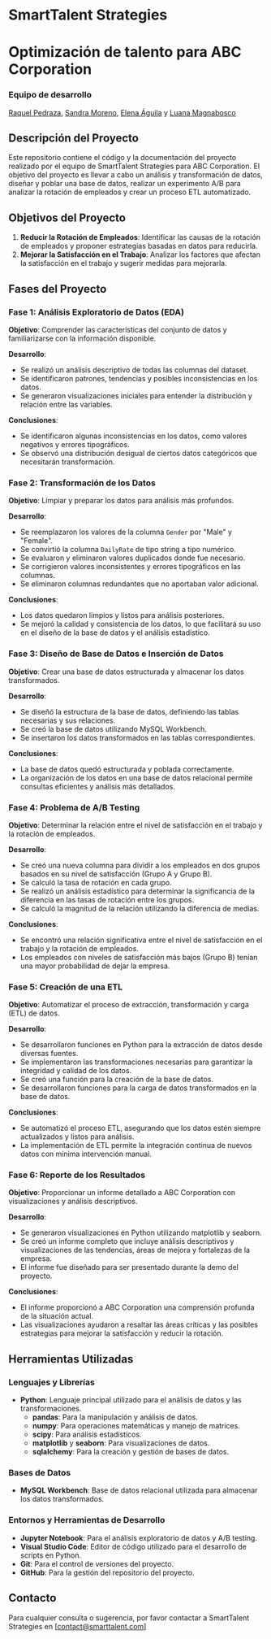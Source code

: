 # SmartTalent Strategies 
# Optimización de talento para ABC Corporation

### Equipo de desarrollo
[Raquel Pedraza](https://github.com/RaquelPedraza), [Sandra Moreno](https://github.com/sandranomore), [Elena Águila](https://github.com/eaguilag) y [Luana Magnabosco](https://github.com/LuanaMagnabosco)
## Descripción del Proyecto

Este repositorio contiene el código y la documentación del proyecto realizado por el equipo de SmartTalent Strategies para ABC Corporation. El objetivo del proyecto es llevar a cabo un análisis y transformación de datos, diseñar y poblar una base de datos, realizar un experimento A/B para analizar la rotación de empleados y crear un proceso ETL automatizado.

## Objetivos del Proyecto

1. **Reducir la Rotación de Empleados**: Identificar las causas de la rotación de empleados y proponer estrategias basadas en datos para reducirla.
2. **Mejorar la Satisfacción en el Trabajo**: Analizar los factores que afectan la satisfacción en el trabajo y sugerir medidas para mejorarla.

## Fases del Proyecto

### Fase 1: Análisis Exploratorio de Datos (EDA)
**Objetivo**: Comprender las características del conjunto de datos y familiarizarse con la información disponible.

**Desarrollo**:
- Se realizó un análisis descriptivo de todas las columnas del dataset.
- Se identificaron patrones, tendencias y posibles inconsistencias en los datos.
- Se generaron visualizaciones iniciales para entender la distribución y relación entre las variables.

**Conclusiones**:
- Se identificaron algunas inconsistencias en los datos, como valores negativos y errores tipográficos.
- Se observó una distribución desigual de ciertos datos categóricos que necesitarán transformación.

### Fase 2: Transformación de los Datos
**Objetivo**: Limpiar y preparar los datos para análisis más profundos.

**Desarrollo**:
- Se reemplazaron los valores de la columna `Gender` por "Male" y "Female".
- Se convirtió la columna `DailyRate` de tipo string a tipo numérico.
- Se evaluaron y eliminaron valores duplicados donde fue necesario.
- Se corrigieron valores inconsistentes y errores tipográficos en las columnas.
- Se eliminaron columnas redundantes que no aportaban valor adicional.

**Conclusiones**:
- Los datos quedaron limpios y listos para análisis posteriores.
- Se mejoró la calidad y consistencia de los datos, lo que facilitará su uso en el diseño de la base de datos y el análisis estadístico.

### Fase 3: Diseño de Base de Datos e Inserción de Datos
**Objetivo**: Crear una base de datos estructurada y almacenar los datos transformados.

**Desarrollo**:
- Se diseñó la estructura de la base de datos, definiendo las tablas necesarias y sus relaciones.
- Se creó la base de datos utilizando MySQL Workbench.
- Se insertaron los datos transformados en las tablas correspondientes.

**Conclusiones**:
- La base de datos quedó estructurada y poblada correctamente.
- La organización de los datos en una base de datos relacional permite consultas eficientes y análisis más detallados.

### Fase 4: Problema de A/B Testing
**Objetivo**: Determinar la relación entre el nivel de satisfacción en el trabajo y la rotación de empleados.

**Desarrollo**:
- Se creó una nueva columna para dividir a los empleados en dos grupos basados en su nivel de satisfacción (Grupo A y Grupo B).
- Se calculó la tasa de rotación en cada grupo.
- Se realizó un análisis estadístico para determinar la significancia de la diferencia en las tasas de rotación entre los grupos.
- Se calculó la magnitud de la relación utilizando la diferencia de medias.

**Conclusiones**:
- Se encontró una relación significativa entre el nivel de satisfacción en el trabajo y la rotación de empleados.
- Los empleados con niveles de satisfacción más bajos (Grupo B) tenían una mayor probabilidad de dejar la empresa.

### Fase 5: Creación de una ETL
**Objetivo**: Automatizar el proceso de extracción, transformación y carga (ETL) de datos.

**Desarrollo**:
- Se desarrollaron funciones en Python para la extracción de datos desde diversas fuentes.
- Se implementaron las transformaciones necesarias para garantizar la integridad y calidad de los datos.
- Se creó una función para la creación de la base de datos.
- Se desarrollaron funciones para la carga de datos transformados en la base de datos.

**Conclusiones**:
- Se automatizó el proceso ETL, asegurando que los datos estén siempre actualizados y listos para análisis.
- La implementación de ETL permite la integración continua de nuevos datos con mínima intervención manual.

### Fase 6: Reporte de los Resultados
**Objetivo**: Proporcionar un informe detallado a ABC Corporation con visualizaciones y análisis descriptivos.

**Desarrollo**:
- Se generaron visualizaciones en Python utilizando matplotlib y seaborn.
- Se creó un informe completo que incluye análisis descriptivos y visualizaciones de las tendencias, áreas de mejora y fortalezas de la empresa.
- El informe fue diseñado para ser presentado durante la demo del proyecto.

**Conclusiones**:
- El informe proporcionó a ABC Corporation una comprensión profunda de la situación actual.
- Las visualizaciones ayudaron a resaltar las áreas críticas y las posibles estrategias para mejorar la satisfacción y reducir la rotación.

## Herramientas Utilizadas

### Lenguajes y Librerías
- **Python**: Lenguaje principal utilizado para el análisis de datos y las transformaciones.
  - **pandas**: Para la manipulación y análisis de datos.
  - **numpy**: Para operaciones matemáticas y manejo de matrices.
  - **scipy**: Para análisis estadísticos.
  - **matplotlib** y **seaborn**: Para visualizaciones de datos.
  - **sqlalchemy**: Para la creación y gestión de bases de datos.

### Bases de Datos
- **MySQL Workbench**: Base de datos relacional utilizada para almacenar los datos transformados.

### Entornos y Herramientas de Desarrollo
- **Jupyter Notebook**: Para el análisis exploratorio de datos y A/B testing.
- **Visual Studio Code**: Editor de código utilizado para el desarrollo de scripts en Python.
- **Git**: Para el control de versiones del proyecto.
- **GitHub**: Para la gestión del repositorio del proyecto.

## Contacto
Para cualquier consulta o sugerencia, por favor contactar a SmartTalent Strategies en [contact@smarttalent.com]


